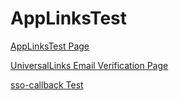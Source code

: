 # AppLinksTest

[AppLinksTest Page](https://andrebispo5.github.io/)

[UniversalLinks Email Verification Page](https://andrebispo5.github.io/redirect-connector.html#finish-signup?token=BwRegistrationEmailVerificationToken_CfDJ8BeaQ0pIZqRGp7BMnMDNxJP0HcCSUlq6G-gyWVYqjn2j7hd7d1LBy5sninlqs8ADkpNbbnpwgx3LP6NL6fnync--mOg7OLFUXEjlIx05T39gYGeejJgScANkbhmo7zfBwcTdNCxsxYEawT8uofnGBu-um1-VsAsGaSwRXaVNf1BiTL0Zgh64hWKejooDmx4ndu6wY6_1htZAS9edlwwefdwSG5FgBmxGAPn8xWDnHrDP0lttee4BsFryWPcv-U1tfggV8WAymUF2UEsjpYqDgfoWAIzYDS7rBa8NjwPo-BJ34Eg9p1-1Eg-785lcYUD_IirYbOBCBe8MI6VIRcqUfkeW01--FKTMGoOmcAgjnT0n&email=abispo%2Bfasdasd%40bitwarden.com&fromEmail=true)

[sso-callback Test](bitwarden://sso-callback)

